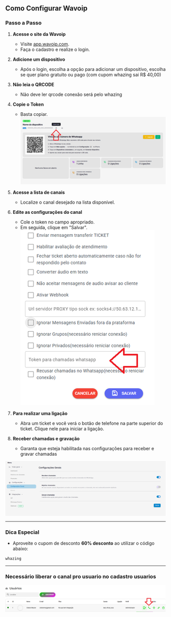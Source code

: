 ## Como Configurar Wavoip

### Passo a Passo

1. **Acesse o site da Wavoip**  
   - Visite [app.wavoip.com](https://app.wavoip.com/).  
   - Faça o cadastro e realize o login.

2. **Adicione um dispositivo**  
   - Após o login, escolha a opção para adicionar um dispositivo, escolha se quer plano gratuito ou pago (com cupom whazing sai R$ 40,00)

3. **Não leia o QRCODE**  
   - Não deve ler qrcode conexão será pelo whazing

4. **Copie o Token**  
   - Basta copiar.  
     ![wavoip2](wavoip2.png)

5. **Acesse a lista de canais**  
   - Localize o canal desejado na lista disponível.

6. **Edite as configurações do canal**  
   - Cole o token no campo apropriado.  
   - Em seguida, clique em "Salvar".  
     ![Canal](canal.png)

7. **Para realizar uma ligação**  
   - Abra um ticket e você verá o botão de telefone na parte superior do ticket. Clique nele para iniciar a ligação.

8. **Receber chamadas e gravação**
   - Garanta que esteja habilitada nas configurações para receber e gravar chamadas

![Canal](wavoip.png)

---

### Dica Especial  
- Aproveite o cupom de desconto **60% desconto** ao utilizar o código abaixo:

```bash
whazing
```

---------

### Necessário liberar o canal pro usuario no cadastro usuarios

![liberar](liberar.png)